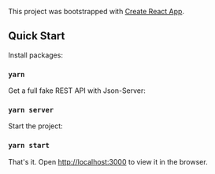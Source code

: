 This project was bootstrapped with [Create React App](https://github.com/facebook/create-react-app).

## Quick Start

Install packages:

### `yarn`

Get a full fake REST API with Json-Server:

### `yarn server`

Start the project:

### `yarn start`

That's it. Open [http://localhost:3000](http://localhost:3000) to view it in the browser.
